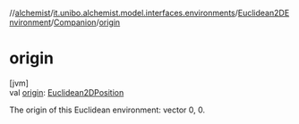 //[alchemist](../../../../index.md)/[it.unibo.alchemist.model.interfaces.environments](../../index.md)/[Euclidean2DEnvironment](../index.md)/[Companion](index.md)/[origin](origin.md)

# origin

[jvm]\
val [origin](origin.md): [Euclidean2DPosition](../../../it.unibo.alchemist.model.implementations.positions/-euclidean2-d-position/index.md)

The origin of this Euclidean environment: vector 0, 0.
